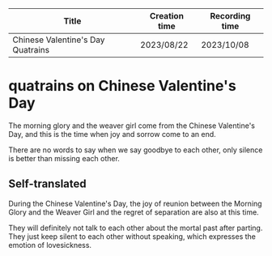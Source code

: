 | Title                             | Creation time | Recording time |
| --------------------------------- | ------------- | -------------- |
| Chinese Valentine's Day Quatrains | 2023/08/22    | 2023/10/08     |

# quatrains on Chinese Valentine's Day

The morning glory and the weaver girl come from the Chinese Valentine's Day, and this is the time when joy and sorrow come to an end.

There are no words to say when we say goodbye to each other, only silence is better than missing each other.

## Self-translated

During the Chinese Valentine's Day, the joy of reunion between the Morning Glory and the Weaver Girl and the regret of separation are also at this time.

They will definitely not talk to each other about the mortal past after parting. They just keep silent to each other without speaking, which expresses the emotion of lovesickness.
